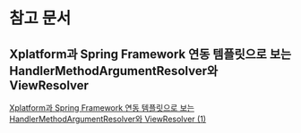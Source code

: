 # 참고 문서

## Xplatform과 Spring Framework 연동 템플릿으로 보는 HandlerMethodArgumentResolver와 ViewResolver
[Xplatform과 Spring Framework 연동 템플릿으로 보는 HandlerMethodArgumentResolver와 ViewResolver (1)](https://zgundam.tistory.com/150)

